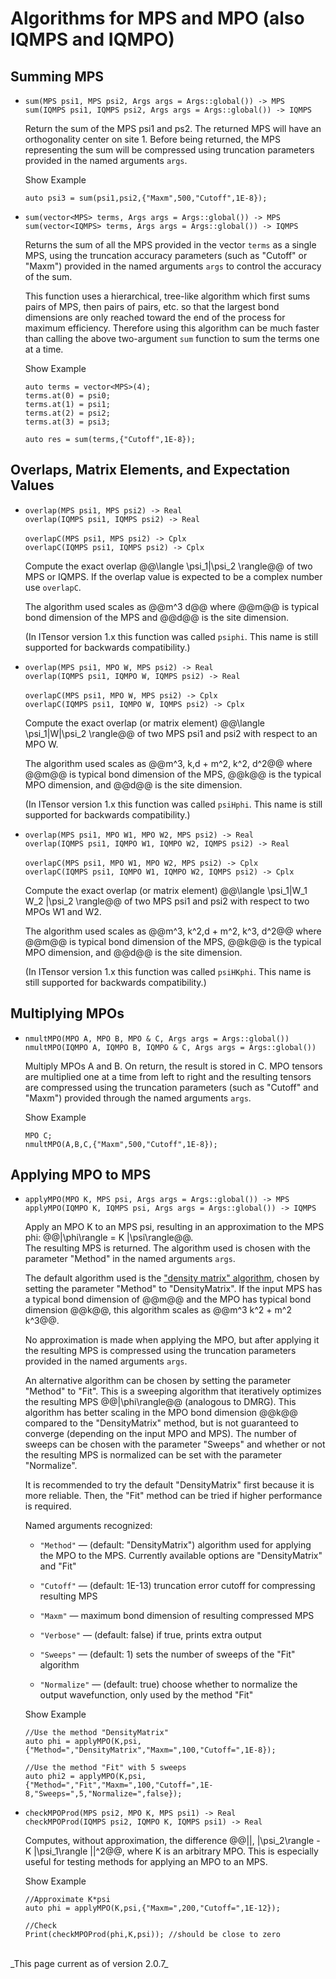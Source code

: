 # Algorithms for MPS and MPO (also IQMPS and IQMPO)


## Summing MPS

* `sum(MPS psi1, MPS psi2, Args args = Args::global()) -> MPS` <br/>
  `sum(IQMPS psi1, IQMPS psi2, Args args = Args::global()) -> IQMPS`

  Return the sum of the MPS psi1 and ps2. The returned MPS will have 
  an orthogonality center on site 1. Before being returned, the MPS 
  representing the sum will be compressed using truncation parameters
  provided in the named arguments `args`.

  <div class="example_clicker">Show Example</div>

      auto psi3 = sum(psi1,psi2,{"Maxm",500,"Cutoff",1E-8});
  
* `sum(vector<MPS> terms, Args args = Args::global()) -> MPS` <br/>
  `sum(vector<IQMPS> terms, Args args = Args::global()) -> IQMPS`

  Returns the sum of all the MPS provided in the vector `terms` as a single MPS,
  using the truncation accuracy parameters (such as "Cutoff" or "Maxm")
  provided in the named arguments `args` to control the accuracy of the sum.

  This function uses a hierarchical, tree-like algorithm which first sums pairs of MPS, 
  then pairs of pairs, etc. so that the largest bond dimensions are only
  reached toward the end of the process for maximum efficiency. Therefore using
  this algorithm can be much faster than calling the above two-argument 
  `sum` function to sum the terms one at a time.

  <div class="example_clicker">Show Example</div>

      auto terms = vector<MPS>(4);
      terms.at(0) = psi0;
      terms.at(1) = psi1;
      terms.at(2) = psi2;
      terms.at(3) = psi3;

      auto res = sum(terms,{"Cutoff",1E-8});


## Overlaps, Matrix Elements, and Expectation Values

* `overlap(MPS psi1, MPS psi2) -> Real` <br/>
  `overlap(IQMPS psi1, IQMPS psi2) -> Real` <br/>
  <br/>
  `overlapC(MPS psi1, MPS psi2) -> Cplx` <br/>
  `overlapC(IQMPS psi1, IQMPS psi2) -> Cplx` <br/>

  Compute the exact overlap @@\langle \psi\_1|\psi\_2 \rangle@@ of two
  MPS or IQMPS. If the overlap value is expected to be a complex number
  use `overlapC`. 

  The algorithm used scales as @@m^3 d@@ where @@m@@ is typical bond
  dimension of the MPS and @@d@@ is the site dimension.

  (In ITensor version 1.x this function was called `psiphi`. This name is still supported
  for backwards compatibility.)

* `overlap(MPS psi1, MPO W, MPS psi2) -> Real` <br/>
  `overlap(IQMPS psi1, IQMPO W, IQMPS psi2) -> Real` <br/>
  <br/>
  `overlapC(MPS psi1, MPO W, MPS psi2) -> Cplx` <br/>
  `overlapC(IQMPS psi1, IQMPO W, IQMPS psi2) -> Cplx` <br/>

  Compute the exact overlap (or matrix element) @@\langle \psi\_1|W|\psi\_2 \rangle@@
  of two MPS psi1 and psi2 with respect to an MPO W.

  The algorithm used scales as @@m^3\, k\,d + m^2\, k^2\, d^2@@ where @@m@@ is typical bond
  dimension of the MPS, @@k@@ is the typical MPO dimension, and @@d@@ is the site dimension.

  (In ITensor version 1.x this function was called `psiHphi`. This name is still supported
  for backwards compatibility.)

* `overlap(MPS psi1, MPO W1, MPO W2, MPS psi2) -> Real` <br/>
  `overlap(IQMPS psi1, IQMPO W1, IQMPO W2, IQMPS psi2) -> Real` <br/>
  <br/>
  `overlapC(MPS psi1, MPO W1, MPO W2, MPS psi2) -> Cplx` <br/>
  `overlapC(IQMPS psi1, IQMPO W1, IQMPO W2, IQMPS psi2) -> Cplx`

  Compute the exact overlap (or matrix element) @@\langle \psi\_1|W\_1 W\_2 |\psi\_2 \rangle@@
  of two MPS psi1 and psi2 with respect to two MPOs W1 and W2.

  The algorithm used scales as @@m^3\, k^2\,d + m^2\, k^3\, d^2@@ where @@m@@ is typical bond
  dimension of the MPS, @@k@@ is the typical MPO dimension, and @@d@@ is the site dimension.

  (In ITensor version 1.x this function was called `psiHKphi`. This name is still supported
  for backwards compatibility.)

## Multiplying MPOs

* `nmultMPO(MPO A, MPO B, MPO & C, Args args = Args::global())` <br/>
  `nmultMPO(IQMPO A, IQMPO B, IQMPO & C, Args args = Args::global())`

  Multiply MPOs A and B. On return, the result is stored in C. 
  MPO tensors are multiplied one at 
  a time from left to right and the resulting tensors are compressed using
  the truncation parameters (such as "Cutoff" and "Maxm") provided through
  the named arguments `args`.

  <div class="example_clicker">Show Example</div>

      MPO C;
      nmultMPO(A,B,C,{"Maxm",500,"Cutoff",1E-8});


## Applying MPO to MPS

* `applyMPO(MPO K, MPS psi, Args args = Args::global()) -> MPS` <br/>
  `applyMPO(IQMPO K, IQMPS psi, Args args = Args::global()) -> IQMPS`

  Apply an MPO K to an MPS psi, resulting in an approximation to the MPS phi:  @@|\phi\rangle = K |\psi\rangle@@. <br/>
  The resulting MPS is returned. The algorithm used is chosen with the parameter "Method" in the named arguments `args`.

  The default algorithm used is the <a href="https://tensornetwork.org/mps/algorithms/denmat_mpo_mps">"density matrix" algorithm</a>,
  chosen by setting the parameter "Method" to "DensityMatrix".
  If the input MPS has a typical bond dimension of @@m@@ and the MPO has typical bond dimension @@k@@,
  this algorithm scales as @@m^3 k^2 + m^2 k^3@@.

  No approximation is made when applying the MPO, but after applying it the resulting
  MPS is compressed using the truncation parameters provided in the named arguments `args`.

  An alternative algorithm can be chosen by setting the parameter "Method" to "Fit". This is a sweeping algorithm that iteratively
  optimizes the resulting MPS @@|\phi\rangle@@ (analogous to DMRG). This algorithm has better scaling in the MPO bond dimension @@k@@ 
  compared to the "DensityMatrix" method, but is not guaranteed to converge (depending on the input MPO and MPS). 
  The number of sweeps can be chosen with the parameter "Sweeps" and whether or not the resulting MPS is normalized can be set with the 
  parameter "Normalize".

  It is recommended to try the default "DensityMatrix" first because it is more reliable. Then, the "Fit" method can be tried if 
  higher performance is required.

  Named arguments recognized:

  * `"Method"` &mdash; (default: "DensityMatrix") algorithm used for applying the MPO to the MPS. Currently available options are "DensityMatrix"
                        and "Fit"

  * `"Cutoff"` &mdash; (default: 1E-13) truncation error cutoff for compressing resulting MPS

  * `"Maxm"` &mdash; maximum bond dimension of resulting compressed MPS

  * `"Verbose"` &mdash; (default: false) if true, prints extra output
  
  * `"Sweeps"` &mdash; (default: 1) sets the number of sweeps of the "Fit" algorithm

  * `"Normalize"` &mdash; (default: true) choose whether to normalize the output wavefunction, only used by the method "Fit"

  <div class="example_clicker">Show Example</div>

      //Use the method "DensityMatrix"
      auto phi = applyMPO(K,psi,{"Method=","DensityMatrix","Maxm=",100,"Cutoff=",1E-8});

      //Use the method "Fit" with 5 sweeps
      auto phi2 = applyMPO(K,psi,{"Method=","Fit","Maxm=",100,"Cutoff=",1E-8,"Sweeps=",5,"Normalize=",false});


* `checkMPOProd(MPS psi2, MPO K, MPS psi1) -> Real` <br/>
  `checkMPOProd(IQMPS psi2, IQMPO K, IQMPS psi1) -> Real`

  Computes, without approximation, the difference @@||\, |\psi\_2\rangle - K |\psi\_1\rangle ||^2@@,
  where K is an arbitrary MPO.
  This is especially useful for testing methods for applying an MPO to an MPS.

  <div class="example_clicker">Show Example</div>

      //Approximate K*psi
      auto phi = applyMPO(K,psi,{"Maxm=",200,"Cutoff=",1E-12});

      //Check 
      Print(checkMPOProd(phi,K,psi)); //should be close to zero

<!--

To do:

* overlap functions taking boundary tensors
* psiHKphi where you pass re and im by reference

* exactApplyMPO
* fitApplyMPO
* zipUpApplyMPO

-->

<br/>
_This page current as of version 2.0.7_

